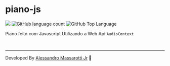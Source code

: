 # piano-js

<p>
  <img src="https://img.shields.io/badge/made%20by-Alessandro%20Massarotti%20Jr-f5fb09?style=flat-square">
  <img alt="GitHub language count" src="https://img.shields.io/github/languages/count/alessandro-massarotti-Jr/piano-js?color=f5fb09&style=flat-square">
  <img alt="GitHub Top Language" src="https://img.shields.io/github/languages/top/alessandro-massarotti-Jr/piano-js?color=f5fb09&style=flat-square">
</p>

Piano feito com Javascript Utilizando a Web Api `AudioContext`

<br>

---

Developed By [Alessandro Massarotti Jr](https://github.com/alessandro-massarotti-jr) 🤖